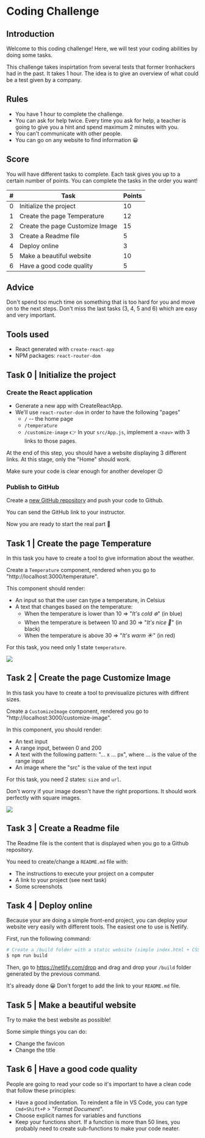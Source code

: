 # Coding Challenge

## Introduction

Welcome to this coding challenge! Here, we will test your coding abilities by doing some tasks. 

This challenge takes inspirtation from several tests that former Ironhackers had in the past. It takes 1 hour. The idea is to give an overview of what could be a test given by a company.

## Rules

- You have 1 hour to complete the challenge.
- You can ask for help twice. Every time you ask for help, a teacher is going to give you a hint and spend maximum 2 minutes with you.
- You can't communicate with other people.
- You can go on any website to find information 😀



## Score

You will have different tasks to complete. Each task gives you up to a certain number of points. You can complete the tasks in the order you want!

&#35; | Task                                             | Points
------|--------------------------------------------------|-------
0     | Initialize the project                           | 10
1     | Create the page Temperature                      | 12
2     | Create the page Customize Image                  | 15
3     | Create a Readme file                             | 5
4     | Deploy online                                    | 3
5     | Make a beautiful website                         | 10
6     | Have a good code quality                         | 5

## Advice 

Don't spend too much time on something that is too hard for you and move on to the next steps. Don't miss the last tasks (3, 4, 5 and 6) which are easy and very important.

## Tools used

- React generated with `create-react-app`
- NPM packages: `react-router-dom`

## Task 0 | Initialize the project


### Create the React application

- Generate a new app with CreateReactApp.
- We'll use `react-router-dom` in order to have the following "pages"
  - `/` -- the home page
  - `/temperature`
  - `/customize-image`
  👉 In your `src/App.js`, implement a `<nav>` with 3 links to those pages.

At the end of this step, you should have a website displaying 3 different links. At this stage, only the "Home" should work.

Make sure your code is clear enough for another developer 😉


### Publish to GitHub

Create a [new GitHub repository](https://github.com/new) and push your code to Github.

You can send the GitHub link to your instructor.

Now you are ready to start the real part 🚀

## Task 1 | Create the page Temperature

In this task you have to create a tool to give information about the weather.

Create a `Temperature` component, rendered when you go to "http://localhost:3000/temperature".

This component should render:
- An input so that the user can type a temperature, in Celsius
- A text that changes based on the temperature:
  - When the temperature is lower than 10 => "*It's cold ❄️*" (in blue)
  - When the temperature is between 10 and 30 => "*It's nice 🌼*" (in black)
  - When the temperature is above 30 => "*It's warm ☀️*" (in red)


For this task, you need only 1 state `temperature`.

![](https://media.giphy.com/media/SvRujIPniFEskwn634/giphy.gif)


## Task 2 | Create the page Customize Image

In this task you have to create a tool to previsualize pictures with diffrent sizes.

Create a `CustomizeImage` component, rendered you go to "http://localhost:3000/customize-image".

In this component, you should render:
- An text input
- A range input, between 0 and 200
- A text with the following pattern: "... x ... px", where ... is the value of the range input
- An image where the "src" is the value of the text input

For this task, you need 2 states: `size` and `url`.

Don't worry if your image doesn't have the right proportions. It should work perfectly with square images.

![](https://media.giphy.com/media/cOhxoe7X5hNjzl0Bco/giphy.gif)

## Task 3 | Create a Readme file

The Readme file is the content that is displayed when you go to a Github repository.

You need to create/change a `README.md` file with:
- The instructions to execute your project on a computer
- A link to your project (see next task)
- Some screenshots


## Task 4 | Deploy online

Because your are doing a simple front-end project, you can deploy your website very easily with different tools. The easiest one to use is Netlify. 

First, run the following command:
```sh
# Create a /build folder with a static website (simple index.html + CSS + JS)
$ npm run build
```

Then, go to https://netlify.com/drop and drag and drop your `/build` folder generated by the previous command.

It's already done 😀 Don't forget to add the link to your `README.md` file.


## Task 5 | Make a beautiful website

Try to make the best website as possible!

Some simple things you can do:
- Change the favicon
- Change the title




## Task 6 | Have a good code quality

People are going to read your code so it's important to have a clean code that follow these principles:
- Have a good indentation. To reindent a file in VS Code, you can type `Cmd+Shift+P` > "*Format Document*".
- Choose explicit names for variables and functions
- Keep your functions short. If a function is more than 50 lines, you probably need to create sub-functions to make your code neater.

